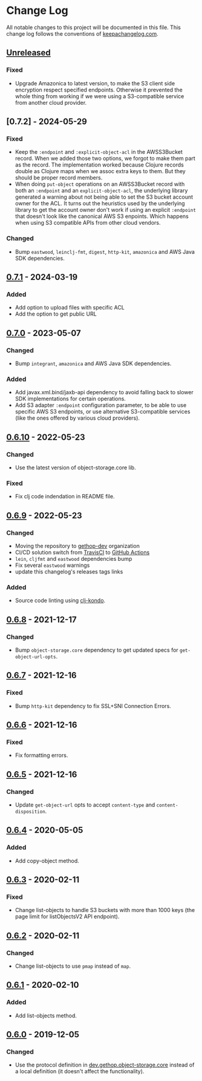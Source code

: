 # Change Log
All notable changes to this project will be documented in this
file. This change log follows the conventions of
[keepachangelog.com](http://keepachangelog.com/).

## [Unreleased]

### Fixed
- Upgrade Amazonica to latest version, to make the S3 client side encryption respect specified endpoints. Otherwise it prevented the whole thing from working if we were using a S3-compatible service from another cloud provider.

## [0.7.2] - 2024-05-29
### Fixed
- Keep the `:endpoint` and `:explicit-object-acl` in the AWSS3Bucket record. When we added those two options, we forgot to make them part as the record. The implementation worked because Clojure records double as Clojure maps when we assoc extra keys to them. But they should be proper record members.
- When doing `put-object` operations on an AWSS3Bucket record with both an `:endpoint` and an `explicit-object-acl`, the underlying library generated a warning about not being able to set the S3 bucket account owner for the ACL. It turns out the heuristics used by the underlying library to get the account owner don't work if using an explicit `:endpoint` that doesn't look like the canonical AWS S3 enpoints. Which happens when using S3 compatible APIs from other cloud vendors.

### Changed
- Bump `eastwood`, `leinclj-fmt`, `digest`, `http-kit`, `amazonica` and AWS Java SDK dependencies.

## [0.7.1] - 2024-03-19
### Added
- Add option to upload files with specific ACL
- Add the option to get public URL

## [0.7.0] - 2023-05-07
### Changed
- Bump `integrant`, `amazonica` and AWS Java SDK dependencies.

### Added
- Add javax.xml.bind/jaxb-api dependency to avoid falling back to slower SDK implementations for certain operations.
- Add S3 adapter `:endpoint` configuration parameter, to be able to use specific AWS S3 endpoints, or use alternative S3-compatible services (like the ones offered by various cloud providers).

## [0.6.10] - 2022-05-23
### Changed
- Use the latest version of object-storage.core lib.

### Fixed
- Fix clj code indendation in README file.

## [0.6.9] - 2022-05-23
### Changed
- Moving the repository to [gethop-dev](https://github.com/gethop-dev) organization
- CI/CD solution switch from [TravisCI](https://travis-ci.org/) to [GitHub Actions](Ihttps://github.com/features/actions)
- `lein`, `cljfmt` and `eastwood` dependencies bump
- Fix several `eastwood` warnings
- update this changelog's releases tags links

### Added
- Source code linting using [clj-kondo](https://github.com/clj-kondo/clj-kondo).

## [0.6.8] - 2021-12-17
### Changed
- Bump `object-storage.core` dependency to get updated specs for `get-object-url-opts`.

## [0.6.7] - 2021-12-16
### Fixed
- Bump `http-kit` dependency to fix SSL+SNI Connection Errors.

## [0.6.6] - 2021-12-16
### Fixed
- Fix formatting errors.

## [0.6.5] - 2021-12-16
### Changed
- Update `get-object-url` opts to accept `content-type` and `content-disposition`.

## [0.6.4] - 2020-05-05
### Added
- Add copy-object method.

## [0.6.3] - 2020-02-11
### Fixed
- Change list-objects to handle S3 buckets with more than 1000 keys (the page limit for listObjectsV2 API endpoint).

## [0.6.2] - 2020-02-11
### Changed
- Change list-objects to use `pmap` instead of `map`.

## [0.6.1] - 2020-02-10
### Added
- Add list-objects method.

## [0.6.0] - 2019-12-05
### Changed
- Use the protocol definition in [dev.gethop.object-storage.core](https://github.com/gethop-dev/object-storage.core) instead of a local definition (it doesn't affect the functionality).

[Unreleased]: https://github.com/gethop-dev/object-storage.s3/compare/v0.7.1...HEAD
[0.7.1]: https://github.com/gethop-dev/object-storage.s3/releases/tag/v0.7.1
[0.7.0]: https://github.com/gethop-dev/object-storage.s3/releases/tag/v0.7.0
[0.6.10]: https://github.com/gethop-dev/object-storage.s3/releases/tag/v0.6.10
[0.6.9]: https://github.com/gethop-dev/object-storage.s3/releases/tag/v0.6.9
[0.6.8]: https://github.com/gethop-dev/object-storage.s3/releases/tag/v0.6.8
[0.6.7]: https://github.com/gethop-dev/object-storage.s3/releases/tag/v0.6.7
[0.6.6]: https://github.com/gethop-dev/object-storage.s3/releases/tag/v0.6.6
[0.6.5]: https://github.com/gethop-dev/object-storage.s3/releases/tag/v0.6.5
[0.6.4]: https://github.com/gethop-dev/object-storage.s3/releases/tag/v0.6.4
[0.6.3]: https://github.com/gethop-dev/object-storage.s3/releases/tag/v0.6.3
[0.6.2]: https://github.com/gethop-dev/object-storage.s3/releases/tag/v0.6.2
[0.6.1]: https://github.com/gethop-dev/object-storage.s3/releases/tag/v0.6.1
[0.6.0]: https://github.com/gethop-dev/object-storage.s3/releases/tag/v0.6.0
